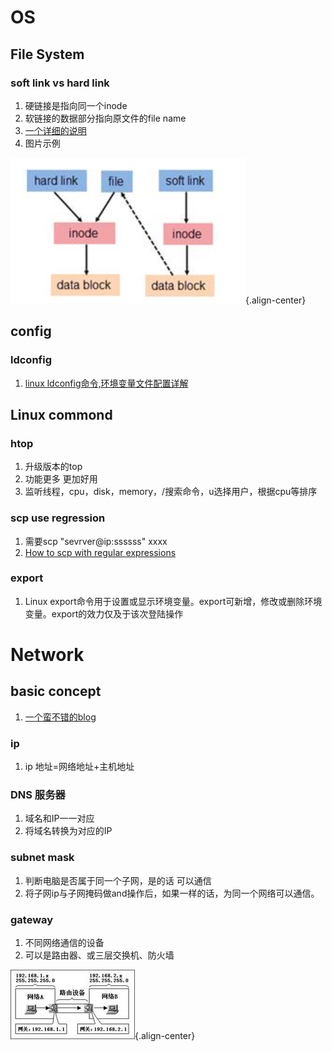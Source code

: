 <!-- TITLE: OS&Network -->
<!-- SUBTITLE: Operation System and Network -->

# OS
## File System
### soft link vs hard link
1. 硬链接是指向同一个inode
2. 软链接的数据部分指向原文件的file name 
3. [一个详细的说明](https://www.ibm.com/developerworks/cn/linux/l-cn-hardandsymb-links/index.html)
4. 图片示例 

![Pic 1](/uploads/pic-1.png "Pic 1"){.align-center}


## config
### ldconfig
1. [linux ldconfig命令,环境变量文件配置详解](https://blog.csdn.net/winycg/article/details/80572735)


## Linux commond
### htop
1. 升级版本的top
2. 功能更多 更加好用
3. 监听线程，cpu，disk，memory，/搜索命令，u选择用户，根据cpu等排序

### scp use regression
1. 需要scp "sevrver@ip:ssssss" xxxx
2. [How to scp with regular expressions](https://unix.stackexchange.com/questions/67055/how-to-scp-with-regular-expressions)


### export
1. Linux export命令用于设置或显示环境变量。export可新增，修改或删除环境变量。export的效力仅及于该次登陆操作
# Network
## basic concept
1. [一个蛮不错的blog](http://www.cnblogs.com/JuneWang/p/3917697.html)
### ip
1. ip 地址=网络地址+主机地址

### DNS 服务器
1. 域名和IP一一对应
2. 将域名转换为对应的IP

### subnet mask 
1. 判断电脑是否属于同一个子网，是的话 可以通信
2. 将子网ip与子网掩码做and操作后，如果一样的话，为同一个网络可以通信。

### gateway
1. 不同网络通信的设备
2. 可以是路由器、或三层交换机、防火墙

![Gateway](/uploads/gateway.jpg "Gateway"){.align-center}
